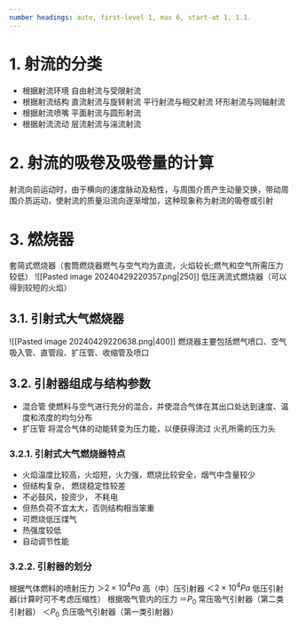 ```yaml
---
number headings: auto, first-level 1, max 6, start-at 1, 1.1.
---
```

# 1. 射流的分类
- 根据射流环境
自由射流与受限射流
- 根据射流结构
直流射流与旋转射流
平行射流与相交射流
环形射流与同轴射流
- 根据射流喷嘴
平面射流与圆形射流
- 根据射流流动
层流射流与湍流射流
# 2. 射流的吸卷及吸卷量的计算
射流向前运动时，由于横向的速度脉动及粘性，与周围介质产生动量交换，带动周围介质运动，使射流的质量沿流向逐渐增加，这种现象称为射流的吸卷或引射
# 3. 燃烧器
套简式燃烧器（套筒燃烧器燃气与空气均为直流，火焰较长;燃气和空气所需压力较低）
![[Pasted image 20240429220357.png|250]]
低压涡流式燃烧器（可以得到较短的火焰）
## 3.1. 引射式大气燃烧器
![[Pasted image 20240429220638.png|400]]
燃烧器主要包括燃气喷口、空气吸入管、直管段、扩压管、收缩管及喷口
## 3.2. 引射器组成与结构参数
- 混合管
使燃料与空气进行充分的混合，并使混合气体在其出口处达到速度、温度和浓度的均匀分布
- 扩压管
将混合气体的动能转变为压力能，以便获得流过 火孔所需的压力头
### 3.2.1. 引射式大气燃烧器特点
- 火焰温度比较高，火焰短，火力强，燃烧比较安全，烟气中含量较少
- 但结构复杂， 燃烧稳定性较差
- 不必鼓风，投资少， 不耗电
- 但热负荷不宜太大，否则结构相当笨重
- 可燃烧低压煤气
- 热强度较低
- 自动调节性能
### 3.2.2. 引射器的划分
根据气体燃料的喷射压力
$＞2×10^{4} Pa$ 高（中）压引射器
$＜2×10^{4} Pa$ 低压引射器(计算时可不考虑压缩性）
根据吸气管内的压力
$＝ P_{0}$ 常压吸气引射器（第二类引射器）
$＜P_{0}$ 负压吸气引射器（第一类引射器）